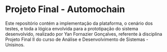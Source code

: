 # Projeto Final - Automochain

Este repositório contém a implementação da plataforma, o cenário dos testes, e toda a lógica envolvida para a prototipação do sistema desenvolvido, realizado por Yan Fornazier Gonçalves, referente à disciplina Projeto Final II do curso de Análise e Desenvolvimento de Sistemas - Unisinos.
